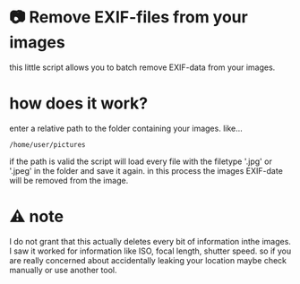 # 📷 Remove EXIF-files from your images

this little script allows you to batch remove EXIF-data from your images. 

# how does it work?

enter a relative path to the folder containing your images. like...

```
/home/user/pictures
```

if the path is valid the script will load every file with the filetype '.jpg' or '.jpeg' in the folder and save it again.
in this process the images EXIF-date will be removed from the image.

# ⚠️ note

I do not grant that this actually deletes every bit of information inthe images. I saw it worked for information like ISO, focal length, shutter speed. so if you are really concerned about accidentally leaking your location maybe check manually or use another tool.
